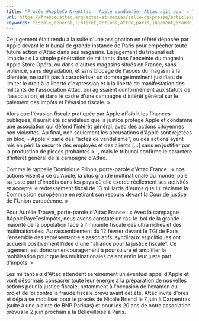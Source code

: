 ```yaml
---
title: "Procès #AppleContreAttac : Apple condamnée, Attac agit pour « l’intérêt général »"
url: https://france.attac.org/actus-et-medias/salle-de-presse/article/proces-applecontreattac-apple-condamnee-attac-agit-pour-l-interet-general
keywords: fiscale,général,lintérêt,actions,attac,paris,jugement,grande,dattac,tribunal,condamnée,procès,agit,apple,applecontreattac,justice
---
```

Ce jugement était rendu à la suite d'une assignation en référé déposée par Apple devant le tribunal de grande instance de Paris pour empêcher toute future action d'Attac dans ses magasins. Le jugement du tribunal est limpide : « La simple pénétration de militants dans l'enceinte du magasin Apple Store Opéra, ou dans d'autres magasins situés en France, sans violence, sans dégradation, et sans blocage de l'accès du magasin à la clientèle, ne suffit pas à caractériser un dommage imminent justifiant de limiter le droit à la liberté d'expression et à la liberté de manifestation des militants de l'association Attac, qui agissaient conformément aux statuts de l'association, et dans le cadre d'une campagne d'intérêt général sur le paiement des impôts et l'évasion fiscale. »

Alors que l'évasion fiscale pratiquée par Apple affaiblit les finances publiques, il aurait été scandaleux que la justice protège Apple et condamne une association qui défend l'intérêt général, avec des actions citoyennes non violentes. Au final, non seulement les accusations d'Apple sont rejetées en bloc, - Apple « parle des "actes de vandalisme", ou des actions ayant mis en péril la sécurité des employés et des clients \[...\] sans en justifier par la production de pièces probantes » -, mais le tribunal confirme le caractère d'intérêt général de la campagne d'Attac.

Comme le rappelle Dominique Plihon, porte-parole d'Attac France : « nos actions visent à ce qu'Apple, la plus grande multinationale du monde, paie sa juste part d'impôts dans les pays où elle exerce réellement ses activités et accepte le redressement fiscal de 13 milliards d'euros que lui réclame la Commission européenne en retirant son recours devant la Cour de justice de l'Union européenne. »

Pour Aurélie Trouvé, porte-parole d'Attac France : « Avec la campagne \#ApplePayeTesImpôts, nous avons constaté un ras-le-bol de la grande majorité de la population face à l'impunité fiscale des ultra riches et des multinationales. Au rassemblement du 12 février devant le TGI de Paris, l'ensemble des représentant·e·s associatifs, syndicaux et politiques ont accueilli positivement l'idée d'une "alliance pour la justice fiscale". Ce jugement est donc un encouragement à poursuivre et amplifier la mobilisation pour que les multinationales paient enfin leur juste part d'impôts. »

Les militant·e·s d'Attac attendent sereinement un éventuel appel d'Apple et vont désormais consacrer toute leur énergie à la préparation de nouvelles actions pour la justice fiscale, notamment à l'occasion de l'examen du projet de loi contre la fraude fiscale prévu avant cet été. Attac invite d'ores et déjà à se mobiliser pour le procès de Nicole Briend le 7 juin à Carpentras (suite à une plainte de BNP Paribas) et pour les 20 ans de notre association prévus le 2 juin prochain à la Bellevilloise à Paris.

